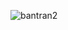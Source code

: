 ![bantran2](https://user-images.githubusercontent.com/78194120/144711520-b9635e91-8417-4eea-9a8d-b2d6a69615ae.gif)
